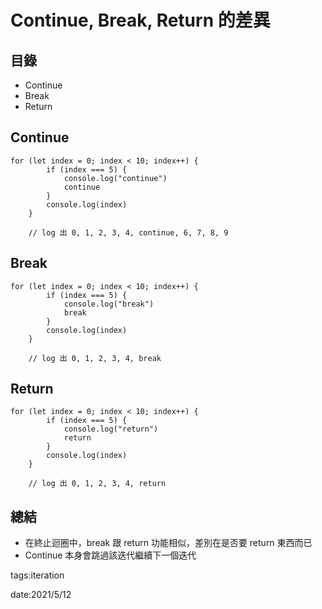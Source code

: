 # Continue, Break, Return 的差異

## 目錄
* Continue
* Break
* Return

## Continue

```
for (let index = 0; index < 10; index++) {
        if (index === 5) {
            console.log("continue")
            continue
        }
        console.log(index)
    }

    // log 出 0, 1, 2, 3, 4, continue, 6, 7, 8, 9
```

## Break
```
for (let index = 0; index < 10; index++) {
        if (index === 5) {
            console.log("break")
            break
        }
        console.log(index)
    }

    // log 出 0, 1, 2, 3, 4, break
```

## Return
```
for (let index = 0; index < 10; index++) {
        if (index === 5) {
            console.log("return")
            return
        }
        console.log(index)
    }

    // log 出 0, 1, 2, 3, 4, return
```

## 總結
* 在終止迴圈中，break 跟 return 功能相似，差別在是否要 return 東西而已
* Continue 本身會跳過該迭代繼續下一個迭代


tags:iteration

date:2021/5/12